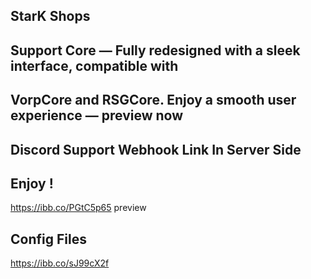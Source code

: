 ## StarK Shops 
## Support Core — Fully redesigned with a sleek interface, compatible with 
## VorpCore and RSGCore. Enjoy a smooth user experience — preview now
## Discord Support Webhook Link In Server Side 
## Enjoy !


https://ibb.co/PGtC5p65 preview

## Config Files
https://ibb.co/sJ99cX2f
